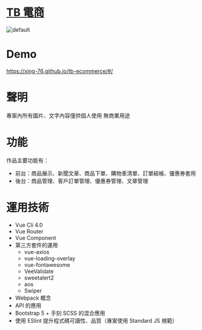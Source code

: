 # <a href=https://xing-76.github.io/tb-ecommerce/#/ target=_blank>TB 電商</a>

![default](https://i.imgur.com/wXhAagW.png)

# Demo

https://xing-76.github.io/tb-ecommerce/#/

# 聲明

專案內所有圖片、文字內容僅供個人使用 無商業用途<br>

# 功能

作品主要功能有：

-   前台：商品展示、新聞文章、商品下單、購物車清單、訂單結帳、優惠券套用
-   後台：商品管理、客戶訂單管理、優惠券管理、文章管理

# 運用技術

-   Vue Cli 4.0
-   Vue Router
-   Vue Component
-   第三方套件的運用
    -   vue-axios
    -   vue-loading-overlay
    -   vue-fontawesome
    -   VeeValidate
    -   sweetalert2
    -   aos
    -   Swiper
-   Webpack 概念
-   API 的應用
-   Bootstrap 5 + 手刻 SCSS 的混合應用
-   使用 ESlint 提升程式碼可讀性、品質（專案使用 Standard JS 規範）
